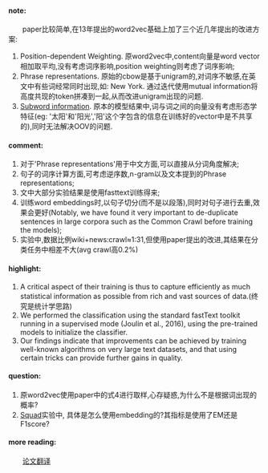 #### note:
&emsp;&emsp;paper比较简单,在13年提出的word2vec基础上加了三个近几年提出的改进方案:

  1. Position-dependent Weighting. 原word2vec中,content向量是word vector相加取平均,没有考虑词序影响,position weighting则考虑了词序影响;
  2. Phrase representations. 原始的cbow是基于unigram的,对词序不敏感,在英文中有些词经常同时出现,如: New York. 通过迭代使用mutual information将高度共现的token拼凑到一起,从而改进unigram出现的问题.
  3. [Subword information](https://github.com/xwzhong/papernote/blob/master/embedding/Enriching%20Word%20Vectors%20with%20Subword%20Information.md). 原本的模型结果中,词与词之间的向量没有考虑形态学特征(eg: '太阳'和'阳光','阳'这个字包含的信息在训练好的vector中是不共享的),同时无法解决OOV的问题.

#### comment:
  1. 对于'Phrase representations'用于中文方面,可以直接从分词角度解决;
  2. 句子的词序计算方面,可考虑逆序数,n-gram以及文本提到的Phrase representations;
  3. 文中大部分实验结果是使用fasttext训练得来;
  4. 训练word embeddings时,以句子切分(而不是以段落),同时对句子进行去重,效果会更好(Notably, we have found it very important to de-duplicate sentences in large corpora such as the Common Crawl before training the models);
  5. 实验中,数据比例wiki+news:crawl≈1:31,但使用paper提出的改进,其结果在分类任务中相差不大(avg crawl高0.2%)

#### highlight:
  1. A critical aspect of their training is thus to capture efficiently as much statistical information as possible from rich and vast sources of data.(终究是统计学思路)
  2. We performed the classification using the standard fastText toolkit running in a supervised mode (Joulin et al., 2016), using the pre-trained models to initialize the classifier.
  3. Our findings indicate that improvements can be achieved by training well-known algorithms on very large text datasets, and that using certain tricks can provide further gains in quality.

#### question:
  1. 原word2vec使用paper中的式4进行取样,心存疑惑,为什么不是根据词出现的概率?
  2. [Squad](https://rajpurkar.github.io/SQuAD-explorer/)实验中, 具体是怎么使用embedding的?其指标是使用了EM还是F1score?

#### more reading:
&emsp;&emsp;[论文翻译](http://blog.csdn.net/u014568072/article/details/78940777)
